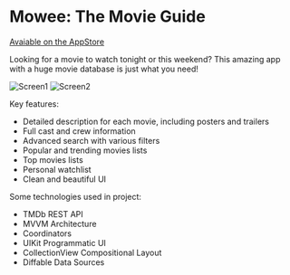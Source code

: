 # Mowee: The Movie Guide
[Avaiable on the AppStore](https://apps.apple.com/us/app/mowee-the-movie-guide/id1552887176)

Looking for a movie to watch tonight or this weekend? This amazing app with a huge movie database is just what you need!

![Screen1](https://i.imgur.com/D85lNqDl.png) ![Screen2](https://i.imgur.com/1ELxnKtl.png)

Key features:
- Detailed description for each movie, including posters and trailers
- Full cast and crew information
- Advanced search with various filters
- Popular and trending movies lists
- Top movies lists
- Personal watchlist
- Clean and beautiful UI

Some technologies used in project:
- TMDb REST API
- MVVM Architecture
- Coordinators
- UIKit Programmatic UI
- CollectionView Compositional Layout
- Diffable Data Sources
